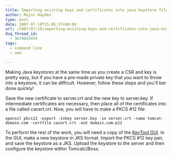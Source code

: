 ```yaml
---
title: Importing existing keys and certificates into java keystore files
author: Major Hayden
type: post
date: 2007-07-18T15:05:37+00:00
url: /2007/07/18/importing-existing-keys-and-certificates-into-java-keystore-files/
dsq_thread_id:
  - 3679043459
tags:
  - command line
  - web

---
```

Making Java keystores at the same time as you create a CSR and key is pretty easy, but if you have a pre-made private key that you want to throw into a keystore, it can be difficult. However, follow these steps and you'll ber done quickly!

Save the new certificate to server.crt and the new key to server.key. If intermediate certificates are necessary, then place all of the certificates into a file called cacert.crt. Now, you will have to make a PKCS #12 file:

`openssl pkcs12 -export -inkey server.key -in server.crt -name tomcat-domain.com -certfile cacert.crt -out domain.com.p12`

To perform the rest of the work, you will need a copy of the [KeyTool GUI][1]. In the GUI, make a new keystore in JKS format. Import the PKCS #12 key pair, and save the keystore as a JKS. Upload the keystore to the server and then configure the keystore within Tomcat/JBoss.

 [1]: /wp-content/ktg.tgz
